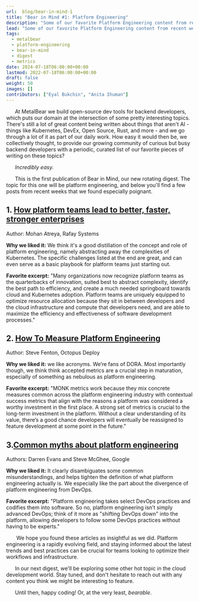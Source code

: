 ```yaml
---
url:  blog/bear-in-mind-1
title: "Bear in Mind #1: Platform Engineering"
description: "Some of our favorite Platform Engineering content from recent weeks."
lead: "Some of our favorite Platform Engineering content from recent weeks."
tags:
  - metalbear
  - platform-engineering
  - bear-in-mind
  - digest
  - metrics
date: 2024-07-18T06:00:00+00:00
lastmod: 2022-07-18T06:00:00+00:00
draft: false
weight: 50
images: []
contributors: ["Eyal Bukchin", "Anita Ihuman"]
---
```


&nbsp;&nbsp;&nbsp;&nbsp;&nbsp;&nbsp;At MetalBear we build open-source dev tools for backend developers, which puts our domain at the intersection of some pretty interesting topics. There's still a lot of great content being written about things that aren't AI - things like Kubernetes, DevEx, Open Source, Rust, and more - and we go through a lot of it as part of our daily work. How easy it would then be, we collectively thought, to provide our growing community of curious but busy backend developers with a periodic, curated list of our favorite pieces of writing on these topics?

&nbsp;&nbsp;&nbsp;&nbsp;&nbsp;&nbsp;_Incredibly easy._

&nbsp;&nbsp;&nbsp;&nbsp;&nbsp;&nbsp;This is the first publication of Bear in Mind, our new rotating digest. The topic for this one will be platform engineering, and below you'll find a few posts from recent weeks that we found especially poignant.

## 1. [How platform teams lead to better, faster, stronger enterprises](https://www.infoworld.com/article/2515201/platform-teams-lead-to-better-faster-stronger-enterprises.html)

Author: Mohan Atreya, Rafay Systems

__Why we liked it:__ We think it's a good distillation of the concept and role of platform engineering, namely abstracting away the complexities of Kubernetes. The specific challenges listed at the end are great, and can even serve as a basic playbook for platform teams just starting out.

__Favorite excerpt:__ "Many organizations now recognize platform teams as the quarterbacks of innovation, suited best to abstract complexity, identify the best path to efficiency, and create a much needed springboard towards cloud and Kubernetes adoption. Platform teams are uniquely equipped to optimize resource allocation because they sit in between developers and the cloud infrastructure and compute that developers need, and are able to maximize the efficiency and effectiveness of software development processes."

## 2. [How To Measure Platform Engineering](https://thenewstack.io/how-to-measure-platform-engineering/)

Author: Steve Fenton, Octopus Deploy

__Why we liked it:__ we like acronyms. We’re fans of DORA. Most importantly though, we think think accepted metrics are a crucial step in maturation, especially of something as nebulous as platform engineering.

__Favorite excerpt:__ "MONK metrics work because they mix concrete measures common across the platform engineering industry with contextual success metrics that align with the reasons a platform was considered a worthy investment in the first place.
A strong set of metrics is crucial to the long-term investment in the platform. Without a clear understanding of its value, there’s a good chance developers will eventually be reassigned to feature development at some point in the future."

## 3.[Common myths about platform engineering](https://cloud.google.com/blog/products/application-development/common-myths-about-platform-engineering)

Authors: Darren Evans and Steve McGhee, Google

__Why we liked it:__ It clearly disambiguates some common misunderstandings, and helps tighten the definition of what platform engineering actually is. We especially like the part about the divergence of platform engineering from DevOps.

__Favorite excerpt:__ "Platform engineering takes select DevOps practices and codifies them into software. So no, platform engineering isn’t simply advanced DevOps; think of it more as "shifting DevOps down" into the platform, allowing developers to follow some DevOps practices without having to be experts."


&nbsp;&nbsp;&nbsp;&nbsp;&nbsp;&nbsp;
We hope you found these articles as insightful as we did. Platform engineering is a rapidly evolving field, and staying informed about the latest trends and best practices can be crucial for teams looking to optimize their workflows and infrastructure.

&nbsp;&nbsp;&nbsp;&nbsp;&nbsp;&nbsp;In our next digest, we'll be exploring some other hot topic in the cloud development world. Stay tuned, and don't hesitate to reach out with any content you think we might be interesting to feature.

&nbsp;&nbsp;&nbsp;&nbsp;&nbsp;&nbsp;Until then, happy coding! Or, at the very least, _bearable_.
